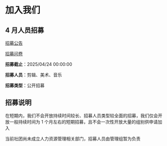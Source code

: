 # 加入我们

## 4 月人员招募

[招募公告](https://www.bilibili.com/opus/1049681460172161041)

[招募问卷](https://vrct5mqgp1.feishu.cn/share/base/form/shrcn7MJhBZQtXTiumwdMEP4ond)

**招募截止**：2025/04/24 00:00:00

**招募人员**：剪辑、美术、音乐

**招募类型**：公开招募

## 招募说明

在短期内，我们不会开放持续时间较长、招募人员类型较全面的招募，我们仅会开放一般持续时间为 1 个月左右的短期招募，且不会一次性开放大量的组别供申请加入

当前社团尚未成立人力资源管理相关部门，招募人员由管理组暂为负责
